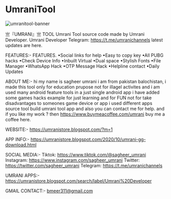 # UmraniTool

![umranitool-banner](https://github.com/sakhibaloch/UmraniTool/assets/57990730/61e0f64f-97f8-4af4-af45-8979c631e144)


亗『UMRANI』亗 TOOL
Umrani Tool source code made by Umrani Developer.
Umrani Developer Telegram: https://t.me/umranichannels latest updates are here.

FEATURES:-
FEATURES.
•Social links for help
•Easy to copy key
•All PUBG hacks
•Check Device Info
•Inbuilt Virtual
•Dual space 
•Stylish Fonts 
•File Manager
•WhatsApp Hack
•OTP Message Hack
•Helpline contact
•Daily Updates

ABOUT ME:-
hi my name is sagheer umrani i am from pakistan balochistan, i made this tool only for education prupose not for illagel activites and i am used 
many android feature tools in a just single android app i have added some games hacks example for just learning and for FUN not for take disadvantages to someones 
game device or app i used different apps source tool build umrani tool app and also you can contact me for help.
and if you like my work ? then https://www.buymeacoffee.com/umrani buy me a coffee here.

WEBSITE:-
https://umranistore.blogspot.com/?m=1

APP INFO:-
https://umranistore.blogspot.com/2020/10/umrani-gg-download.html

SOCIAL MEDIA:-
Tiktok: https://www.tiktok.com/@sagheer_umrani
Instagram: https://www.instagram.com/sagheer_umrani
Twitter: https://twitter.com/sagheer_umrani
Telegram: https://t.me/umranichannels

UMRANI APPS:-
https://umranistore.blogspot.com/search/label/Umrani%20Developer

GMAIL CONTACT:-
bmeer311@gmail.com


